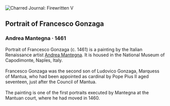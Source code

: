 <div class="artwork-of-the-day">
  <div class="container">
    <div class="img-wrapper">
      <img
        src="https://uploads7.wikiart.org/images/andrea-mantegna/portrait-of-francesco-gonzaga.jpg!Large.jpg"
        alt="Charred Journal: Firewritten V" />
    </div>
    <div class="artwork-detail">
      <div class="artwork-origin"> 
        <h2 class="artwork-name">Portrait of Francesco Gonzaga</h2>
        <h3 class="artist">
          Andrea Mantegna
                    ·  1461
        </h3>
      </div>
      <p class="description">
        <span class="artwork-description-text ng-binding" ng-bind-html="viewModel.ArtworkOfTheDay.Description | unsafe">Portrait of Francesco Gonzaga (c. 1461) is a painting by the Italian Renaissance artist <a target="_blank" href="/en/andrea-mantegna">Andrea Mantegna</a>. It is housed in the National Museum of Capodimonte, Naples, Italy.
<br>
<br>Francesco Gonzaga was the second son of Ludovico Gonzaga, Marquess of Mantua, who had been appointed as cardinal by Pope Pius II aged seventeen, just after the Council of Mantua.
<br>
<br>The painting is one of the first portraits executed by Mantegna at the Mantuan court, where he had moved in 1460.</span>
                        <div class="text-shadow-container" ng-show="showShadow" style=""></div>
      </p>
    </div>
  </div>

</div>
